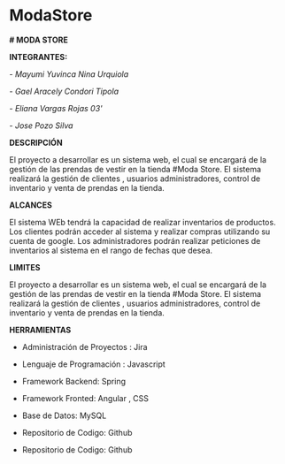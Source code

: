 # ModaStore
**# MODA STORE**

**INTEGRANTES:**

*- Mayumi Yuvinca Nina Urquiola*

*- Gael Aracely Condori Tipola*

*- Eliana Vargas Rojas 03'*

*- Jose Pozo Silva*

 
**DESCRIPCIÓN**

El proyecto a desarrollar es un sistema web, el cual se encargará de la gestión de las prendas de vestir en la tienda #Moda Store.  El sistema realizará la gestión de clientes , usuarios  administradores, control de inventario  y  venta de prendas en la tienda.

**ALCANCES**

El sistema WEb tendrá la capacidad de realizar inventarios de productos.
Los clientes podrán acceder al sistema y realizar compras utilizando su cuenta de google.
Los administradores podrán realizar peticiones de inventarios al sistema en el rango de fechas que desea.

**LIMITES**

El proyecto a desarrollar es un sistema web, el cual se encargará de la gestión de las prendas de vestir en la tienda #Moda Store.  El sistema realizará la gestión de clientes , usuarios  administradores, control de inventario  y  venta de prendas en la tienda.

**HERRAMIENTAS**

- Administración de Proyectos :  Jira


- Lenguaje de Programación : Javascript


- Framework Backend: Spring


- Framework Fronted: Angular , CSS


- Base de Datos: MySQL


- Repositorio de Codigo: Github


- Repositorio de Codigo: Github

